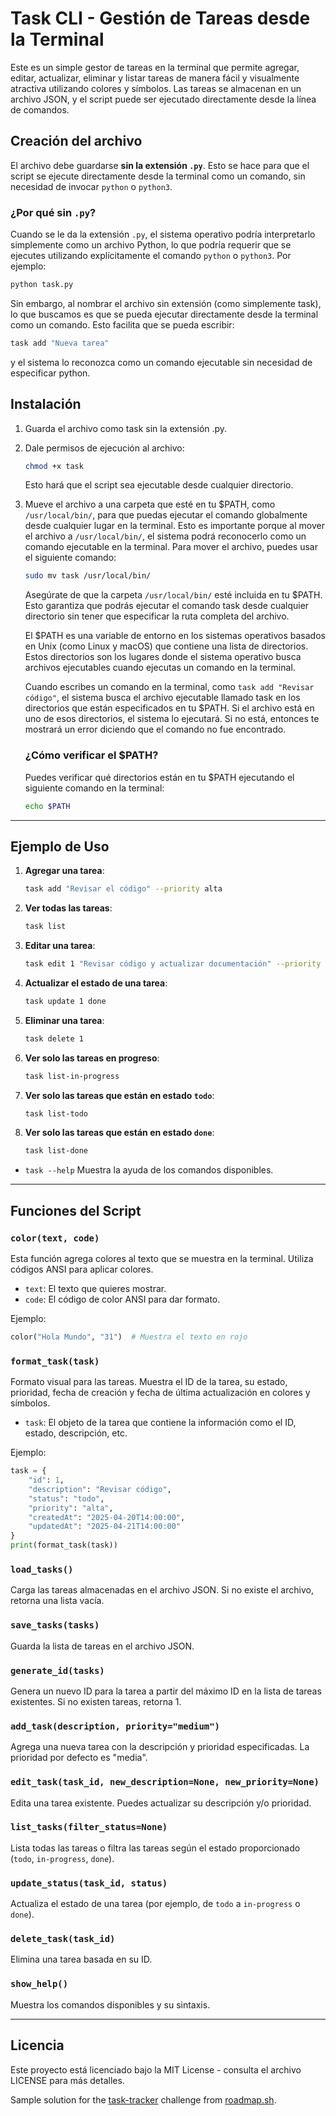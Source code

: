 
# Task CLI - Gestión de Tareas desde la Terminal

Este es un simple gestor de tareas en la terminal que permite agregar, editar, actualizar, eliminar y listar tareas de manera fácil y visualmente atractiva utilizando colores y símbolos. Las tareas se almacenan en un archivo JSON, y el script puede ser ejecutado directamente desde la línea de comandos.

## Creación del archivo

El archivo debe guardarse **sin la extensión `.py`**. Esto se hace para que el script se ejecute directamente desde la terminal como un comando, sin necesidad de invocar `python` o `python3`.

### ¿Por qué sin `.py`?
Cuando se le da la extensión `.py`, el sistema operativo podría interpretarlo simplemente como un archivo Python, lo que podría requerir que se ejecutes utilizando explícitamente el comando `python` o `python3`. Por ejemplo:

```bash
python task.py
```
Sin embargo, al nombrar el archivo sin extensión (como simplemente task), lo que buscamos es que se pueda ejecutar directamente desde la terminal como un comando. Esto facilita que se pueda escribir:

```bash
task add "Nueva tarea"
```

y el sistema lo reconozca como un comando ejecutable sin necesidad de especificar python.

## Instalación

1. Guarda el archivo como task sin la extensión .py.  

2. Dale permisos de ejecución al archivo:

   ```bash
   chmod +x task
   ```

   Esto hará que el script sea ejecutable desde cualquier directorio.

3. Mueve el archivo a una carpeta que esté en tu $PATH, como `/usr/local/bin/`, para que puedas ejecutar el comando globalmente desde cualquier lugar en la terminal. Esto es importante porque al mover el archivo a `/usr/local/bin/`, el sistema 
   podrá reconocerlo como un comando ejecutable en la terminal. Para mover el archivo, puedes usar el siguiente comando:

   ```bash
   sudo mv task /usr/local/bin/
   ```
   Asegúrate de que la carpeta `/usr/local/bin/` esté incluida en tu $PATH. Esto garantiza que podrás ejecutar el comando task desde cualquier directorio sin tener que especificar la ruta completa del archivo.

   El $PATH es una variable de entorno en los sistemas operativos basados en Unix (como Linux y macOS) que contiene una lista de directorios. Estos directorios son los lugares donde el sistema operativo busca archivos ejecutables cuando ejecutas 
   un comando en la terminal.

   Cuando escribes un comando en la terminal, como `task add "Revisar código"`, el sistema busca el archivo ejecutable llamado task en los directorios que están especificados en tu $PATH. Si el archivo está en uno de esos directorios, el sistema lo 
   ejecutará. Si no está, entonces te mostrará un error diciendo que el comando no fue encontrado.

   ### ¿Cómo verificar el $PATH?
   Puedes verificar qué directorios están en tu $PATH ejecutando el siguiente comando en la terminal:

   ```bash
   echo $PATH
   ```
---

## Ejemplo de Uso

1. **Agregar una tarea**:
   ```bash
   task add "Revisar el código" --priority alta
   ```

2. **Ver todas las tareas**:
   ```bash
   task list
   ```

3. **Editar una tarea**:
   ```bash
   task edit 1 "Revisar código y actualizar documentación" --priority media
   ```

4. **Actualizar el estado de una tarea**:
   ```bash
   task update 1 done
   ```

5. **Eliminar una tarea**:
   ```bash
   task delete 1
   ```

6. **Ver solo las tareas en progreso**:
   ```bash
   task list-in-progress
   ```

7. **Ver solo las tareas que están en estado `todo`**:
   ```bash
   task list-todo
   ```

8. **Ver solo las tareas que están en estado `done`**:
   ```bash
   task list-done
   ```      

- `task --help`
Muestra la ayuda de los comandos disponibles.

---

## Funciones del Script

### `color(text, code)`
Esta función agrega colores al texto que se muestra en la terminal. Utiliza códigos ANSI para aplicar colores.

- `text`: El texto que quieres mostrar.
- `code`: El código de color ANSI para dar formato.

Ejemplo:
```python
color("Hola Mundo", "31")  # Muestra el texto en rojo
```

### `format_task(task)`
Formato visual para las tareas. Muestra el ID de la tarea, su estado, prioridad, fecha de creación y fecha de última actualización en colores y símbolos.

- `task`: El objeto de la tarea que contiene la información como el ID, estado, descripción, etc.

Ejemplo:
```python
task = {
    "id": 1,
    "description": "Revisar código",
    "status": "todo",
    "priority": "alta",
    "createdAt": "2025-04-20T14:00:00",
    "updatedAt": "2025-04-21T14:00:00"
}
print(format_task(task))
```

### `load_tasks()`
Carga las tareas almacenadas en el archivo JSON. Si no existe el archivo, retorna una lista vacía.

### `save_tasks(tasks)`
Guarda la lista de tareas en el archivo JSON.

### `generate_id(tasks)`
Genera un nuevo ID para la tarea a partir del máximo ID en la lista de tareas existentes. Si no existen tareas, retorna 1.

### `add_task(description, priority="medium")`
Agrega una nueva tarea con la descripción y prioridad especificadas. La prioridad por defecto es "media".

### `edit_task(task_id, new_description=None, new_priority=None)`
Edita una tarea existente. Puedes actualizar su descripción y/o prioridad.

### `list_tasks(filter_status=None)`
Lista todas las tareas o filtra las tareas según el estado proporcionado (`todo`, `in-progress`, `done`).

### `update_status(task_id, status)`
Actualiza el estado de una tarea (por ejemplo, de `todo` a `in-progress` o `done`).

### `delete_task(task_id)`
Elimina una tarea basada en su ID.

### `show_help()`
Muestra los comandos disponibles y su sintaxis.

---

## Licencia

Este proyecto está licenciado bajo la MIT License - consulta el archivo LICENSE para más detalles.

Sample solution for the [task-tracker](https://roadmap.sh/projects/task-tracker) challenge from [roadmap.sh](https://roadmap.sh/).

